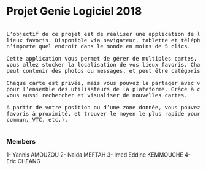 Projet Genie Logiciel 2018
===========================
<pre>

L’objectif de ce projet est de réaliser une application de localisation d’évènements ou de
lieux favoris. Disponible via navigateur, tablette et téléphone, vous pourrez marquer
n’importe quel endroit dans le monde en moins de 5 clics.

Cette application vous permet de gérer de multiples cartes, partagées ou non, dans lesquelles
vous allez stocker la localisation de vos lieux favoris. Chaque lieu marqué de votre carte
peut contenir des photos ou messages, et peut être catégorisé selon vos propres critères.

Chaque carte est privée, mais vous pouvez la partager avec vos amis ou la rendre publique
pour l’ensemble des utilisateurs de la plateforme. Grâce à cette fonctionnalité, vous pourrez
vous aussi rechercher et visualiser de nouvelles cartes.

A partir de votre position ou d’une zone donnée, vous pouvez facilement retrouver les lieux
favoris à proximité, et trouver le moyen le plus rapide pour vous y rendre (transports en
commun, VTC, etc.).

</pre>

### Members

1- Yannis AMOUZOU
2- Naida MEFTAH
3- Imed Eddine KEMMOUCHE
4- Eric CHEANG